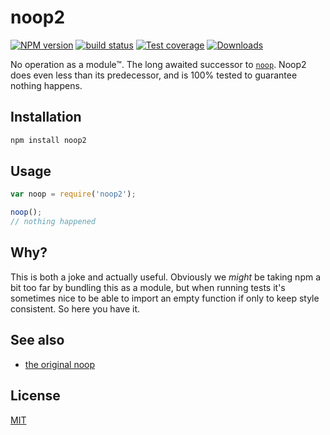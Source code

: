 # noop2
[![NPM version][npm-image]][npm-url]
[![build status][travis-image]][travis-url]
[![Test coverage][coveralls-image]][coveralls-url]
[![Downloads][downloads-image]][downloads-url]

No operation as a module™. The long awaited successor to [`noop`][noop1]. Noop2
does even less than its predecessor, and is 100% tested to guarantee nothing
happens.

## Installation
```bash
npm install noop2
```

## Usage
```js
var noop = require('noop2');

noop();
// nothing happened
```

## Why?
This is both a joke and actually useful. Obviously we _might_ be taking npm
a bit too far by bundling this as a module, but when running tests it's
sometimes nice to be able to import an empty function if only to keep style
consistent. So here you have it.

## See also
- [the original noop][noop1]

## License
[MIT](https://tldrlegal.com/license/mit-license)

[npm-image]: https://img.shields.io/npm/v/noop2.svg?style=flat-square
[npm-url]: https://npmjs.org/package/noop2
[travis-image]: https://img.shields.io/travis/yoshuawuyts/noop2.svg?style=flat-square
[travis-url]: https://travis-ci.org/yoshuawuyts/noop2
[coveralls-image]: https://img.shields.io/coveralls/yoshuawuyts/noop2.svg?style=flat-square
[coveralls-url]: https://coveralls.io/r/yoshuawuyts/noop2?branch=master
[downloads-image]: http://img.shields.io/npm/dm/noop2.svg?style=flat-square
[downloads-url]: https://npmjs.org/package/noop2

[noop1]: http://ghub.io/noop
